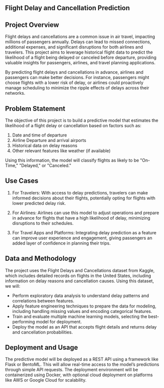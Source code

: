 ## Flight Delay and Cancellation Prediction

## Project Overview

Flight delays and cancellations are a common issue in air travel, impacting millions of passengers annually. 
Delays can lead to missed connections, additional expenses, and significant disruptions for both airlines and 
travelers. This project aims to leverage historical flight data to predict the likelihood of a flight being
 delayed or canceled before departure, providing valuable insights for passengers, airlines, and travel planning applications.

By predicting flight delays and cancellations in advance, airlines and passengers can make better decisions. 
For instance, passengers might choose flights with a lower risk of delay, or airlines could proactively 
manage scheduling to minimize the ripple effects of delays across their networks.

## Problem Statement

The objective of this project is to build a predictive model that estimates the likelihood of a flight delay or cancellation based on factors such as:

1. Date and time of departure
2. Airline Departure and arrival airports
3. Historical data on delay reasons
4. Other relevant features like weather (if available)

Using this information, the model will classify flights as likely to be "On-Time," "Delayed," or "Canceled."


## Use Cases

1. For Travelers: With access to delay predictions, travelers can make informed decisions about their flights, potentially opting for flights with lower predicted delay risk.

2. For Airlines: Airlines can use this model to adjust operations and prepare in advance for flights that have a high likelihood of delay, minimizing disruptions to their schedules.

3. For Travel Apps and Platforms: Integrating delay prediction as a feature can improve user experience and engagement, giving passengers an added layer of confidence in planning their trips.

## Data and Methodology
The project uses the Flight Delays and Cancellations dataset from Kaggle, which includes detailed records on flights in the United States, including information on delay reasons and cancellation causes. Using this dataset, we will:

- Perform exploratory data analysis to understand delay patterns and correlations between features.
- Apply feature engineering techniques to prepare the data for modeling, including handling missing values and encoding categorical features.
- Train and evaluate multiple machine learning models, selecting the best-performing model for deployment.
- Deploy the model as an API that accepts flight details and returns delay and cancellation probabilities.

## Deployment and Usage
The predictive model will be deployed as a REST API using a framework like Flask or BentoML. This will allow real-time access to the model’s predictions through simple API requests. 
The deployment environment will be containerized using Docker, with optional cloud deployment on platforms like AWS or Google Cloud for scalability.

